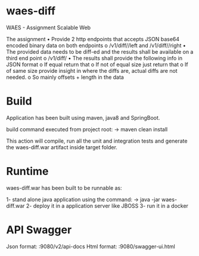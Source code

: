 # waes-diff

WAES - Assignment Scalable Web

The assignment
• Provide 2 http endpoints that accepts JSON base64 encoded binary data on both
endpoints
o <host>/v1/diff/<ID>/left and <host>/v1/diff/<ID>/right
• The provided data needs to be diff-ed and the results shall be available on a third end
point
o <host>/v1/diff/<ID>
• The results shall provide the following info in JSON format
o If equal return that
o If not of equal size just return that
o If of same size provide insight in where the diffs are, actual diffs are not needed.
o So mainly offsets + length in the data

# Build
Application has been built using maven, java8 and SpringBoot.

build command executed from project root:
 -> maven clean install 

This action will compile, run all the unit and integration tests and generate the waes-diff.war artifact inside target folder.


# Runtime

waes-diff.war has been built to be runnable as:
 
1- stand alone java application using the command: -> java -jar waes-diff.war
2- deploy it in a application server like JBOSS
3- run it in a docker

# API Swagger
Json format: <host>:9080/v2/api-docs
Html format: <host>:9080/swagger-ui.html

